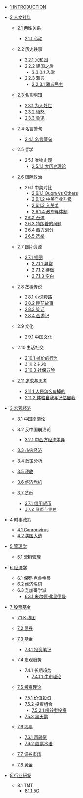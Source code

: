   - [1 INTRODUCTION](/INTRODUCTION.md)
  - [2 人文社科](/人文社科/README.md)
    - [2.1 两性关系](/人文社科/两性关系/README.md)
      - [2.1.1 心动](/人文社科/两性关系/心动.md)
    - 2.2 历史轶事
      - [2.2.1 义和团](/人文社科/历史轶事/义和团.md)
      - 2.2.2 建国之后
        - [2.2.2.1 入常](/人文社科/历史轶事/建国之后/入常.md)
      - 2.2.3 雅典
        - [2.2.3.1 雅典民主](/人文社科/历史轶事/雅典/雅典民主.md)
    - [2.3 名言明知](/人文社科/名言明知/README.md)
      - [2.3.1 为人处世](/人文社科/名言明知/为人处世.md)
      - [2.3.2 愤怒](/人文社科/名言明知/愤怒.md)
      - [2.3.3 鲁迅](/人文社科/名言明知/鲁迅.md)
    - 2.4 名言警句
      - [2.4.1 名言警句](/人文社科/名言警句/名言警句.md)
    - 2.5 哲学
      - 2.5.1 唯物史观
        - [2.5.1.1 大历史理论](/人文社科/哲学/唯物史观/大历史理论.md)
    - [2.6 国际政治](/人文社科/国际政治/README.md)
      - 2.6.1 中美对比
        - [2.6.1.1 Quora vs Others](/人文社科/国际政治/中美对比/Quora%20vs%20Others.md)
        - [2.6.1.2 中美产业升级](/人文社科/国际政治/中美对比/中美产业升级.md)
        - [2.6.1.3 入关学](/人文社科/国际政治/中美对比/入关学.md)
        - [2.6.1.4 政府与体制](/人文社科/国际政治/中美对比/政府与体制.md)
      - [2.6.2 台湾](/人文社科/国际政治/台湾.md)
      - [2.6.3 特朗普的问题](/人文社科/国际政治/特朗普的问题.md)
      - [2.6.4 西方划分](/人文社科/国际政治/西方划分.md)
      - [2.6.5 选举](/人文社科/国际政治/选举/README.md)
        
    - 2.7 图片资源
      - [2.7.1 插图](/人文社科/图片资源/插图/README.md)
        - [2.7.1.1 异常](/人文社科/图片资源/插图/异常.md)
        - [2.7.1.2 待做](/人文社科/图片资源/插图/待做.md)
        - [2.7.1.3 空白](/人文社科/图片资源/插图/空白.md)
    - 2.8 故事传说
      - [2.8.1 小说套路](/人文社科/故事传说/小说套路.md)
      - [2.8.2 睡前故事](/人文社科/故事传说/睡前故事.md)
      - [2.8.3 笑话](/人文社科/故事传说/笑话.md)
      - [2.8.4 西游记](/人文社科/故事传说/西游记/README.md)
        
    - 2.9 文化
      - [2.9.1 中国文化](/人文社科/文化/中国文化.md)
    - 2.10 生活社交
      - [2.10.1 掉价的行为](/人文社科/生活社交/掉价的行为.md)
      - [2.10.2 礼物](/人文社科/生活社交/礼物.md)
      - [2.10.3 社保五险](/人文社科/生活社交/社保五险.md)
    - [2.11 追求与思考](/人文社科/追求与思考/README.md)
      - [2.11.1 人是怎么废掉的](/人文社科/追求与思考/人是怎么废掉的.md)
      - [2.11.2 体验自我与记忆自我](/人文社科/追求与思考/体验自我与记忆自我.md)
  - [3 宏观经济](/宏观经济/README.md)
    - [3.1 中国崩溃论](/宏观经济/中国崩溃论/README.md)
      
    - 3.2 反中国崩溃论
      - [3.2.1 中西方经济差异](/宏观经济/反中国崩溃论/中西方经济差异.md)
    - [3.3 小农经济](/宏观经济/小农经济/README.md)
      
    - [3.4 政策分析](/宏观经济/政策分析/README.md)
      
    - [3.5 税收](/宏观经济/税收/README.md)
      
    - [3.6 经济危机](/宏观经济/经济危机/README.md)
      
    - [3.7 货币](/宏观经济/货币/README.md)
      - [3.7.1 信用货币](/宏观经济/货币/信用货币.md)
      - [3.7.2 货币与信用](/宏观经济/货币/货币与信用.md)
  - 4 时事政策
    - [4.1 Conronvirus](/时事政策/Conronvirus.md)
    - [4.2 美国大选](/时事政策/美国大选.md)
  - [5 管理学](/管理学/README.md)
    - [5.1 营销管理](/管理学/营销管理.md)
  - [6 经济学](/经济学/README.md)
    - [6.1 保罗·克鲁格曼](/经济学/保罗·克鲁格曼.md)
    - [6.2 经济名词](/经济学/经济名词.md)
    - 6.3 芝加哥学派
      - [6.3.1 米尔顿·弗里德曼](/经济学/芝加哥学派/米尔顿·弗里德曼.md)
  - [7 股票基金](/股票基金/README.md)
    - [7.1 K 线图](/股票基金/K%20线图/README.md)
      
    - [7.2 债券](/股票基金/债券/README.md)
      
    - [7.3 基金](/股票基金/基金/README.md)
      - [7.3.1 投资笔记](/股票基金/基金/投资笔记.md)
    - 7.4 宏观趋势
      - 7.4.1 长期趋势
        - [7.4.1.1 牛市理论](/股票基金/宏观趋势/长期趋势/牛市理论.md)
    - [7.5 投资理论](/股票基金/投资理论/README.md)
      - [7.5.1 价值投资](/股票基金/投资理论/价值投资.md)
      - 7.5.2 投资组合
        - [7.5.2.1 哑铃型投资](/股票基金/投资理论/投资组合/哑铃型投资.md)
      - [7.5.3 黑天鹅](/股票基金/投资理论/黑天鹅.md)
    - [7.6 股票](/股票基金/股票/README.md)
      - [7.6.1 再融资](/股票基金/股票/再融资.md)
      - [7.6.2 股票术语](/股票基金/股票/股票术语.md)
    - [7.7 证券市场](/股票基金/证券市场/README.md)
      
    - [7.8 黄金](/股票基金/黄金/README.md)
      
  - [8 行业研报](/行业研报/README.md)
    - 8.1 TMT
      - [8.1.1 5G](/行业研报/TMT/5G/README.md)
        